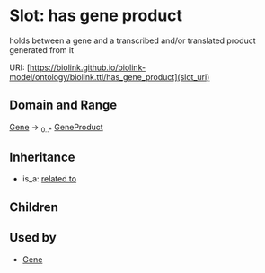 # Slot: has gene product


holds between a gene and a transcribed and/or translated product generated from it

URI: [https://biolink.github.io/biolink-model/ontology/biolink.ttl/has_gene_product](slot_uri)
## Domain and Range

[Gene](Gene.md) ->  <sub>0..*</sub> [GeneProduct](GeneProduct.md)
## Inheritance

 *  is_a: [related to](related_to.md)
## Children

## Used by

 * [Gene](Gene.md)
